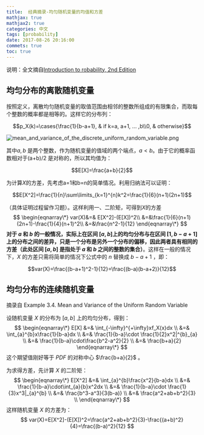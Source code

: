 ```yaml
---
title:  经典摘录-均匀随机变量的均值和方差 
mathjax: true
mathjax2: true
categories: 中文
tags: [probability]
date: 2017-08-26 20:16:00
commets: true
toc: true
---
```


说明：全文摘自[Introduction to robability, 2nd Edition](http://www.athenasc.com/probbook.html) 

## 均匀分布的离散随机变量

按照定义，离散均匀随机变量的取值范围由相邻的整数所组成的有限集合，而取每个整数的概率都是相等的。这样它的分布列：

$$p_X(k)=\cases{\frac{1}{b-a+1}, & if k=a, a+1, ... ,b\\0, &  otherwise}$$

![mean_and_variance_of_the_discrete_uniform_random_variable.png](http://pt8q6wt5q.bkt.clouddn.com/gitpage/introduction-to-probability/mean_and_variance_of_uniform_random_variable/1.png)

其中$a,b$ 是两个整数，作为随机变量的值域的两个端点，$a<b$。由于它的概率函数相对于(a+b)/2 是对称的，所以其均值为：

$$E[X]=\frac{a+b}{2}$$

为计算$X$的方差，先考虑a=1和b=n的简单情况。利用归纳法可以证明：

$$E[X^2]=\frac{1}{n}\sum\limits_{k=1}^{n}k^2=\frac{1}{6}(n+1)(2n+1)$$

（具体证明过程留作习题）。这样利用一、二阶矩，可得到$X$的方差
$$
\begin{eqnarray\*}
var(X)&=& E[X^2]-(E[X])^2\\
&=&\frac{1}{6}(n+1)(2n+1)-\frac{1}{4}(n+1)^2\\
&=&\frac{n^2-1}{12}
\end{eqnarray\*}
$$
**对于 $a$ 和 $b$ 的一般情况，实际上在区间 $[a,b]$上的均匀分布与在区间 $[1,b-a+1]$ 上的分布之间的差异，只是一个分布是另外一个分布的偏移，因此两者具有相同的方差（此处区间 $[a,b]$ 是指处于 $a$ 和 $b$ 之间的整数的集合）**。这样在一般的情况下，$X$ 的方差只需将简单的情况下公式中的 $n$ 替换成 $b-a+1$ ，即：

$$var(X)=\frac{(b-a+1)^2-1}{12}=\frac{(b-a)(b-a+2)}{12}$$

## 均匀分布的连续随机变量

摘录自 Example 3.4. Mean and Variance of the Uniform Random Variable 

设随机变量 $X$ 的分布为 $[a,b]$ 上的均匀分布，得到：
$$
\begin{eqnarray\*}
E[X] &=& \int_{-\infty}^{+\infty}xf_X(x)dx \\
&=& \int_{a}^{b}x\frac{1}{b-a}dx \\
&=& \frac{1}{b-a}\cdot \frac{1}{2}x^2|^{b}_{a} \\
&=& \frac{1}{b-a}\cdot\frac{b^2-a^2}{2} \\
&=& \frac{b+a}{2}
\end{eqnarray\*}
$$
这个期望值刚好等于 $PDF$ 的对称中心 $\frac{b+a}{2}$ 。

为求得方差，先计算 $X$ 的二阶矩：
$$
\begin{eqnarray\*}
E[X^2] &=& \int_{a}^{b}\frac{x^2}{b-a}dx \\
&=& \frac{1}{b-a}\cdot\int_{a}{b}x^2dx \\
&=& \frac{1}{b-a}\cdot \frac{1}{3}x^3|_{a}^{b} \\
&=& \frac{b^3-a^3}{3(b-a)} \\
&=& \frac{a^2+ab+b^2}{3} \\
\end{eqnarray\*}
$$
这样随机变量 $X$ 的方差为：
$$
var(X)=E[X^2]-(E[X])^2=\frac{a^2+ab+b^2}{3}-\frac{(a+b)^2}{4}=\frac{(b-a)^2}{12}
$$
